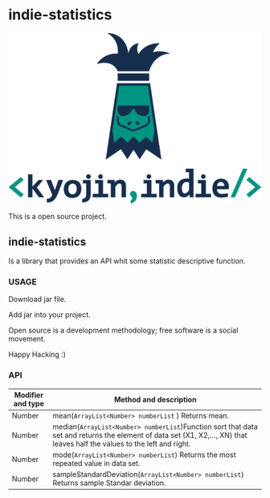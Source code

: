 # indie-statistics
![Image of KyojinIndie](https://github.com/kyojinindie/indie-statistics/blob/master/kyojinIndie.png)


This is a open source project.

## **indie-statistics**

Is a library that provides an API whit some statistic descriptive function.

### **USAGE**

Download jar file.

Add jar into your project.

Open source is a development methodology; free software is a social movement.

Happy Hacking :)

### **API**

Modifier and type | Method and description
------------ | -------------
Number | mean(`ArrayList<Number> numberList` ) Returns mean.
Number | median(`ArrayList<Number> numberList`)Function sort that data set and returns the element of data set (X1, X2,…, XN) that leaves half the values to the left and right.
Number | mode(`ArrayList<Number> numberList`) Returns the most repeated value in data set.
Number | sampleStandardDeviation(`ArrayList<Number> numberList`) Returns sample Standar deviation.
